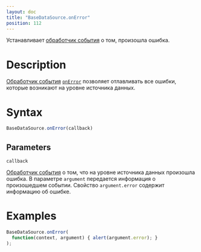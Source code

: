 ```yaml
---
layout: doc
title: "BaseDataSource.onError"
position: 112
---
```


Устанавливает [обработчик события](../../../KeyConcepts/Script/) о том, произошла ошибка.

# Description

[Обработчик события](../../../KeyConcepts/Script/) [`onError`](../BaseDataSource.onError/) позволяет
отлавливать все ошибки, которые возникают на уровне источника данных.

# Syntax

```js
BaseDataSource.onError(callback)
```

## Parameters

`callback`

[Обработчик события](../../../KeyConcepts/Script/) о том, что на уровне источника данных произошла
ошибка. В параметре `argument` передается информация о произошедшем событии. Свойство `argument.error`
содержит информацию об ошибке.

# Examples

```js
BaseDataSource.onError(
  function(context, argument) { alert(argument.error); }
);
```
